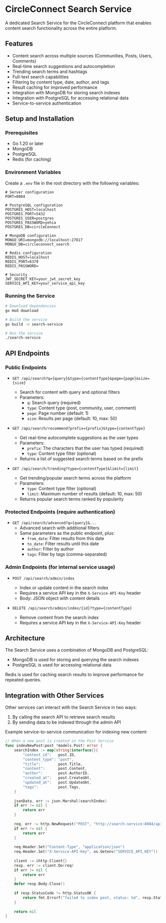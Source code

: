 # CircleConnect Search Service

A dedicated Search Service for the CircleConnect platform that enables content search functionality across the entire platform.

## Features

- Content search across multiple sources (Communities, Posts, Users, Comments)
- Real-time search suggestions and autocompletion
- Trending search terms and hashtags
- Full-text search capabilities
- Filtering by content type, date, author, and tags
- Result caching for improved performance
- Integration with MongoDB for storing search indexes
- Integration with PostgreSQL for accessing relational data
- Service-to-service authentication

## Setup and Installation

### Prerequisites

- Go 1.20 or later
- MongoDB
- PostgreSQL
- Redis (for caching)

### Environment Variables

Create a `.env` file in the root directory with the following variables:

```
# Server configuration
PORT=8084

# PostgreSQL configuration
POSTGRES_HOST=localhost
POSTGRES_PORT=5432
POSTGRES_USER=postgres
POSTGRES_PASSWORD=yehia
POSTGRES_DB=circleConnect

# MongoDB configuration
MONGO_URI=mongodb://localhost:27017
MONGO_DB=circleconnect_search

# Redis configuration
REDIS_HOST=localhost
REDIS_PORT=6379
REDIS_PASSWORD=

# Security
JWT_SECRET_KEY=your_jwt_secret_key
SERVICE_API_KEY=your_service_api_key
```

### Running the Service

```bash
# Download dependencies
go mod download

# Build the service
go build -o search-service

# Run the service
./search-service
```

## API Endpoints

### Public Endpoints

- `GET /api/search?q={query}&type={contentType}&page={page}&size={size}`
  - Search for content with query and optional filters
  - Parameters:
    - `q`: Search query (required)
    - `type`: Content type (post, community, user, comment)
    - `page`: Page number (default: 1)
    - `size`: Results per page (default: 10, max: 50)

- `GET /api/search/recommend?prefix={prefix}&type={contentType}`
  - Get real-time autocomplete suggestions as the user types
  - Parameters:
    - `prefix`: The characters that the user has typed (required)
    - `type`: Content type filter (optional)
  - Returns a list of suggested search terms based on the prefix

- `GET /api/search/trending?type={contentType}&limit={limit}`
  - Get trending/popular search terms across the platform
  - Parameters:
    - `type`: Content type filter (optional)
    - `limit`: Maximum number of results (default: 10, max: 50)
  - Returns popular search terms ranked by popularity

### Protected Endpoints (require authentication)

- `GET /api/search/advanced?q={query}&...`
  - Advanced search with additional filters
  - Same parameters as the public endpoint, plus:
    - `from_date`: Filter results from this date
    - `to_date`: Filter results until this date
    - `author`: Filter by author
    - `tags`: Filter by tags (comma-separated)

### Admin Endpoints (for internal service usage)

- `POST /api/search/admin/index`
  - Index or update content in the search index
  - Requires a service API key in the `X-Service-API-Key` header
  - Body: JSON object with content details

- `DELETE /api/search/admin/index/{id}?type={contentType}`
  - Remove content from the search index
  - Requires a service API key in the `X-Service-API-Key` header

## Architecture

The Search Service uses a combination of MongoDB and PostgreSQL:
- MongoDB is used for storing and querying the search indexes
- PostgreSQL is used for accessing relational data

Redis is used for caching search results to improve performance for repeated queries.

## Integration with Other Services

Other services can interact with the Search Service in two ways:
1. By calling the search API to retrieve search results
2. By sending data to be indexed through the admin API

Example service-to-service communication for indexing new content:

```go
// When a new post is created in the Post Service
func indexNewPost(post *models.Post) error {
    searchIndex := map[string]interface{}{
        "content_id":   post.ID,
        "content_type": "post",
        "title":        post.Title,
        "content":      post.Content,
        "author":       post.AuthorID,
        "created_at":   post.CreatedAt,
        "updated_at":   post.UpdatedAt,
        "tags":         post.Tags,
    }
    
    jsonData, err := json.Marshal(searchIndex)
    if err != nil {
        return err
    }
    
    req, err := http.NewRequest("POST", "http://search-service:8084/api/search/admin/index", bytes.NewBuffer(jsonData))
    if err != nil {
        return err
    }
    
    req.Header.Set("Content-Type", "application/json")
    req.Header.Set("X-Service-API-Key", os.Getenv("SERVICE_API_KEY"))
    
    client := &http.Client{}
    resp, err := client.Do(req)
    if err != nil {
        return err
    }
    defer resp.Body.Close()
    
    if resp.StatusCode != http.StatusOK {
        return fmt.Errorf("failed to index post, status: %d", resp.StatusCode)
    }
    
    return nil
}
``` 